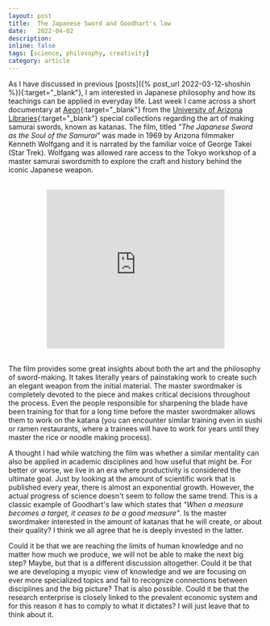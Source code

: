 ```yaml
---
layout: post
title:  The Japanese Sword and Goodhart's law
date:   2022-04-02
description:
inline: false
tags: [science, philosophy, creativity]
category: article
---
```


As I have discussed in previous [posts]({% post_url 2022-03-12-shoshin %}){:target="\_blank"}, I am interested in Japanese philosophy and how its teachings can be applied in everyday life. Last week I came across a short documentary at [Aeon](https://aeon.co/videos){:target="\_blank"} from the [University of Arizona Libraries](https://speccoll.library.arizona.edu/){:target="\_blank"} special collections regarding the art of making samurai swords, known as katanas. The film, titled *"The Japanese Sword as the Soul of the Samurai"* was made in 1969 by Arizona filmmaker Kenneth Wolfgang and it is narrated by the familiar voice of George Takei (Star Trek). Wolfgang was allowed rare access to the Tokyo workshop of a master samurai swordsmith to explore the craft and history behind the iconic Japanese weapon.

<br>
<center>
<div id='video-container'>
<iframe width="70%"  height="315" src="https://www.youtube.com/embed/_UxL1AxztNg" title="YouTube video player" frameborder="0" allow="accelerometer; autoplay; clipboard-write; encrypted-media; gyroscope; picture-in-picture" allowfullscreen></iframe>
</div>
</center>
<br>

The film provides some great insights about both the art and the philosophy of sword-making. It takes literally years of painstaking work to create such an elegant weapon from the initial material. The master swordmaker is completely devoted to the piece and makes critical decisions throughout the process. Even the people responsible for sharpening the blade have been training for that for a long time before the master swordmaker allows them to work on the katana (you can encounter similar training even in sushi or ramen restaurants, where a trainees will have to work for years until they master the rice or noodle making process).

A thought I had while watching the film was whether a similar mentality can also be applied in academic disciplines and how useful that might be. For better or worse, we live in an era where productivity is considered the ultimate goal. Just by looking at the amount of scientific work that is published every year, there is almost an exponential growth. However, the actual progress of science doesn't seem to follow the same trend. This is a classic example of Goodhart's law which states that *"When a measure becomes a target, it ceases to be a good measure"*. Is the master swordmaker interested in the amount of katanas that he will create, or about their quality? I think we all agree that he is deeply invested in the latter.

Could it be that we are reaching the limits of human knowledge and no matter how much we produce, we will not be able to make the next big step? Maybe, but that is a different discussion altogether. Could it be that we are developing a myopic view of knowledge and we are focusing on ever more specialized topics and fail to recognize connections between disciplines and the big picture? That is also possible. Could it be that the research enterprise is closely linked to the prevalent economic system and for this reason it has to comply to what it dictates? I will just leave that to think about it.
